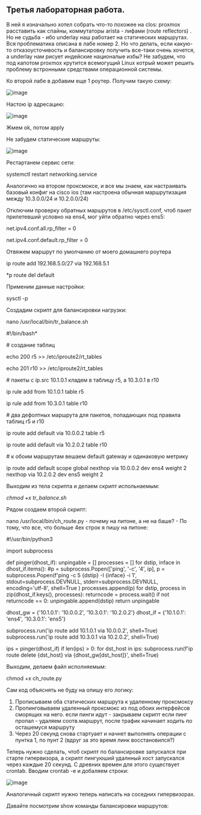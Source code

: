 ## Третья лабораторная работа.

В ней я изначально хотел собрать что-то похожее на clos: proxmox расставить как спайны, коммутаторы arista - лифами (route reflectors) . Но не судьба - ибо underlay наш работает на статических маршрутах. Вся проблематика описана в лабе номер 2.
Но что делать, если какую-то отказоусточивость и балансировку получить все-таки очень хочется, а underlay нам рисует индейские националые избы? Не забудем, что под капотом proxmox крутится всемогущий Linux котрый может решить проблему встронными средствами операционной системы. 

Ко второй лабе в добавим еще 1 роутер. Получим такую схему:

![image](https://github.com/user-attachments/assets/149dd703-79d8-4e63-a9b8-39f8dda3851c)

Настою ip адресацию:

![image](https://github.com/user-attachments/assets/a8e1c51b-70bc-4e2c-9cfe-df47b40c32f1)

Жмем ok, потом apply

Не забудем статические маршруты:

![image](https://github.com/user-attachments/assets/c3f562b1-e74b-49a7-b10c-d5b51cbd2698)


Рестартанем сервис сети:

systemctl restart networking.service

Аналогично на втором проксмоксе, и все мы знаем, как настраивать базовый конфиг на cisco ios (там настроена обычная маршрутизация между 10.3.0.0/24 и 10.2.0.0/24)

Отключим проверку обратных маршрутов в /etc/sysctl.conf, чтоб пакет прилетевший условно на ens4, мог уйти обратно через ens5:

net.ipv4.conf.all.rp_filter = 0

net.ipv4.conf.default.rp_filter = 0

Отвяжем маршрут по умолчанию от моего домашнего роутера

ip route add 192.168.5.0/27 via 192.168.5.1

*p route del default

Применим данные настройки:

sysctl -p



Создадим скрипт для балансировки нагрузки:

nano /usr/local/bin/tr_balance.sh


#!/bin/bash*

\# создание таблиц

echo 200 r5 >> /etc/iproute2/rt_tables

echo 201 r10 >> /etc/iproute2/rt_tables

\# пакеты с ip.src 10.1.0.1 кладем в таблицу r5, а 10.3.0.1 в r10

ip rule add from 10.1.0.1 table r5

ip rule add from 10.3.0.1 table r10

\# два дефолтных маршрута для пакетов, попадающих под правила таблиц r5 и r10

ip route add default via 10.0.0.2 table r5

ip route add default via 10.2.0.2 table r10

\# к обоим маршрутам вешаем default gateway и одинаковую метрику

ip route add default scope global nexthop via 10.0.0.2 dev ens4 weight 2 nexthop via 10.2.0.2 dev ens5 weight 2



Выходим из тела скрипта и делаем скрипт испольнаемым:

*chmod +x tr_balance.sh*


Рядом создаем второй скрипт:

nano /usr/local/bin/ch_route.py  - почему на питоне, а не на баше? - По тому, что все, что больше 4ех строк я пишу на питоне:

#!/usr/bin/python3


import subprocess


def pinger(dhost_if):
    unpingable = []
    processes = []
    for dstip, inface in dhost_if.items():
        #p = subprocess.Popen(['ping', '-c', '4', ip],
        p = subprocess.Popen(f'ping -c 5 {dstip} -I {inface} -i 1',
        stdout=subprocess.DEVNULL,
        stderr=subprocess.DEVNULL,
        encoding='utf-8',
        shell=True
        )
        processes.append(p)
    for dstip, process in zip(dhost_if.keys(), processes):
        returncode = process.wait()
        if not returncode == 0:
            unpingable.append(dstip)
    return unpingable




dhost_gw = {'10.1.0.1': '10.0.0.2',
            '10.3.0.1': '10.2.0.2'}
dhost_if = {'10.1.0.1': 'ens4',
            '10.3.0.1': 'ens5'}


subprocess.run('ip route add 10.1.0.1 via 10.0.0.2', shell=True)
subprocess.run('ip route add 10.3.0.1 via 10.2.0.2', shell=True)

ips = pinger(dhost_if)
if len(ips) > 0:
    for dst_host in ips:
        subprocess.run(f'ip route delete {dst_host} via {dhost_gw[dst_host]}', shell=True)


Выходим, делаем файл исполняемым:

chmod +x ch_route.py

Сам код объяснять не буду на опишу его логику:
1. Прописываем оба статических маршрута к удаленному проксмоксу
2. Пропинговываем удаленный проксмокс из под обоих интерфейсов сморящих на него.
   если пинги идут - закрываем скрипт
   если пинг пропал - удаляем соотв.маршрут, после трафик начинает ходить по осташемуся маршруту
3. Через 20 секунд снова стартуает и начнет выполнять операции с пунтка 1, по пунт 2 (вдруг за это время линк восстановился?)

Теперь нужно сделать, чтоб скрипт по балансировке запускался при старте гипервизора, а скрипт пингуюший удалнный хост запускался через каждые 20 секунд. С древних времен для этого существует crontab.
Вводим crontab -e и добаляем строки:

![image](https://github.com/user-attachments/assets/4aab0369-dc60-4f3e-8d55-8eea1317209d)

Аналогичный скрипт нужно теперь написать на соседних гипервизорах.

Давайте посмотрим show команды балансировки маршрутов:

















